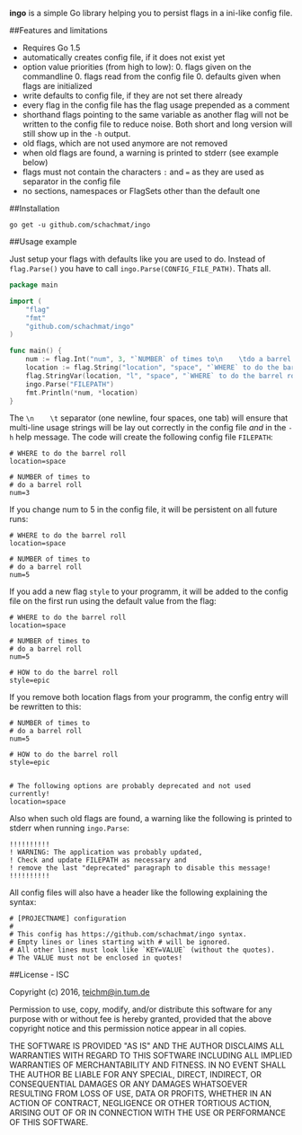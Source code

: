 **ingo** is a simple Go library helping you to persist flags in a ini-like config
file.

##Features and limitations

* Requires Go 1.5
* automatically creates config file, if it does not exist yet
* option value priorities (from high to low):
  0. flags given on the commandline
  0. flags read from the config file
  0. defaults given when flags are initialized
* write defaults to config file, if they are not set there already
* every flag in the config file has the flag usage prepended as a comment
* shorthand flags pointing to the same variable as another flag will not be
  written to the config file to reduce noise. Both short and long version will
  still show up in the `-h` output.
* old flags, which are not used anymore are not removed
* when old flags are found, a warning is printed to stderr (see example below)
* flags must not contain the characters `:` and `=` as they are used as
  separator in the config file
* no sections, namespaces or FlagSets other than the default one

##Installation

```shell
go get -u github.com/schachmat/ingo
```

##Usage example

Just setup your flags with defaults like you are used to do. Instead of
`flag.Parse()` you have to call `ingo.Parse(CONFIG_FILE_PATH)`. Thats all.

```go
package main

import (
	"flag"
	"fmt"
	"github.com/schachmat/ingo"
)

func main() {
	num := flag.Int("num", 3, "`NUMBER` of times to\n    \tdo a barrel roll")
	location := flag.String("location", "space", "`WHERE` to do the barrel roll")
	flag.StringVar(location, "l", "space", "`WHERE` to do the barrel roll (shorthand)")
	ingo.Parse("FILEPATH")
	fmt.Println(*num, *location)
}
```

The `\n    \t` separator (one newline, four spaces, one tab) will ensure that
multi-line usage strings will be lay out correctly in the config file *and* in
the `-h` help message. The code will create the following config file `FILEPATH`:

```shell
# WHERE to do the barrel roll
location=space

# NUMBER of times to
# do a barrel roll
num=3
```

If you change num to 5 in the config file, it will be persistent on all future
runs:

```shell
# WHERE to do the barrel roll
location=space

# NUMBER of times to
# do a barrel roll
num=5
```

If you add a new flag `style` to your programm, it will be added to the config
file on the first run using the default value from the flag:

```shell
# WHERE to do the barrel roll
location=space

# NUMBER of times to
# do a barrel roll
num=5

# HOW to do the barrel roll
style=epic
```

If you remove both location flags from your programm, the config entry will be
rewritten to this:

```shell
# NUMBER of times to
# do a barrel roll
num=5

# HOW to do the barrel roll
style=epic


# The following options are probably deprecated and not used currently!
location=space
```

Also when such old flags are found, a warning like the following is printed to
stderr when running `ingo.Parse`:

```shell
!!!!!!!!!!
! WARNING: The application was probably updated,
! Check and update FILEPATH as necessary and
! remove the last "deprecated" paragraph to disable this message!
!!!!!!!!!!
```

All config files will also have a header like the following explaining the
syntax:

```shell
# [PROJECTNAME] configuration
#
# This config has https://github.com/schachmat/ingo syntax.
# Empty lines or lines starting with # will be ignored.
# All other lines must look like `KEY=VALUE` (without the quotes).
# The VALUE must not be enclosed in quotes!
```

##License - ISC

Copyright (c) 2016,  <teichm@in.tum.de>

Permission to use, copy, modify, and/or distribute this software for any purpose
with or without fee is hereby granted, provided that the above copyright notice
and this permission notice appear in all copies.

THE SOFTWARE IS PROVIDED "AS IS" AND THE AUTHOR DISCLAIMS ALL WARRANTIES WITH
REGARD TO THIS SOFTWARE INCLUDING ALL IMPLIED WARRANTIES OF MERCHANTABILITY AND
FITNESS. IN NO EVENT SHALL THE AUTHOR BE LIABLE FOR ANY SPECIAL, DIRECT,
INDIRECT, OR CONSEQUENTIAL DAMAGES OR ANY DAMAGES WHATSOEVER RESULTING FROM LOSS
OF USE, DATA OR PROFITS, WHETHER IN AN ACTION OF CONTRACT, NEGLIGENCE OR OTHER
TORTIOUS ACTION, ARISING OUT OF OR IN CONNECTION WITH THE USE OR PERFORMANCE OF
THIS SOFTWARE.
